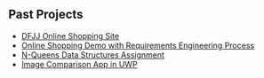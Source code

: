 ## Past Projects

- [DFJJ Online Shopping Site](https://github.com/johnh-otu/web-final-project)
- [Online Shopping Demo with Requirements Engineering Process](https://github.com/okikio/online-shopping-system)
- [N-Queens Data Structures Assignment](https://github.com/okikio/queens-problem)
- [Image Comparison App in UWP](https://github.com/ImageComparison/data-structures-project)
